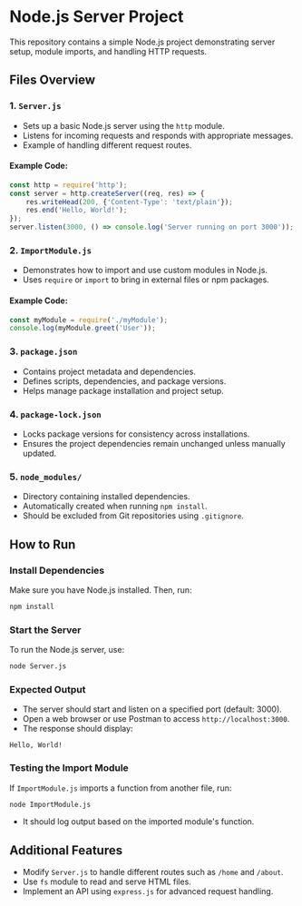 # Node.js Server Project

This repository contains a simple Node.js project demonstrating server setup, module imports, and handling HTTP requests.

## Files Overview

### 1. `Server.js`
- Sets up a basic Node.js server using the `http` module.
- Listens for incoming requests and responds with appropriate messages.
- Example of handling different request routes.

#### Example Code:
```js
const http = require('http');
const server = http.createServer((req, res) => {
    res.writeHead(200, {'Content-Type': 'text/plain'});
    res.end('Hello, World!');
});
server.listen(3000, () => console.log('Server running on port 3000'));
```

### 2. `ImportModule.js`
- Demonstrates how to import and use custom modules in Node.js.
- Uses `require` or `import` to bring in external files or npm packages.

#### Example Code:
```js
const myModule = require('./myModule');
console.log(myModule.greet('User'));
```

### 3. `package.json`
- Contains project metadata and dependencies.
- Defines scripts, dependencies, and package versions.
- Helps manage package installation and project setup.

### 4. `package-lock.json`
- Locks package versions for consistency across installations.
- Ensures the project dependencies remain unchanged unless manually updated.

### 5. `node_modules/`
- Directory containing installed dependencies.
- Automatically created when running `npm install`.
- Should be excluded from Git repositories using `.gitignore`.

## How to Run

### Install Dependencies
Make sure you have Node.js installed. Then, run:
```sh
npm install
```

### Start the Server
To run the Node.js server, use:
```sh
node Server.js
```

### Expected Output
- The server should start and listen on a specified port (default: 3000).
- Open a web browser or use Postman to access `http://localhost:3000`.
- The response should display:
```
Hello, World!
```

### Testing the Import Module
If `ImportModule.js` imports a function from another file, run:
```sh
node ImportModule.js
```
- It should log output based on the imported module's function.

## Additional Features
- Modify `Server.js` to handle different routes such as `/home` and `/about`.
- Use `fs` module to read and serve HTML files.
- Implement an API using `express.js` for advanced request handling.
